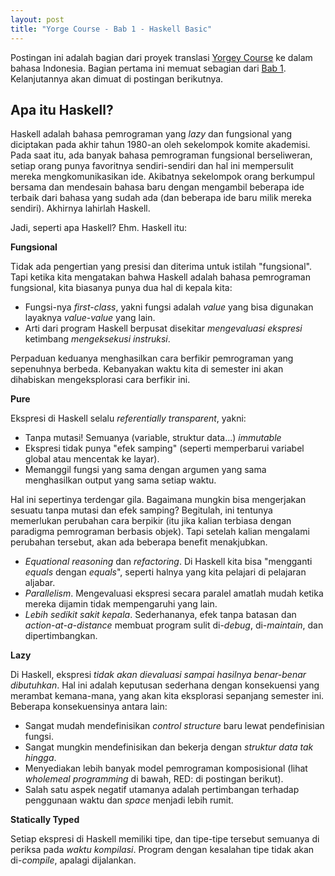 ```yaml
---
layout: post
title: "Yorge Course - Bab 1 - Haskell Basic"
---
```


Postingan ini adalah bagian dari proyek translasi [Yorgey Course][yorgey] ke
dalam bahasa Indonesia. Bagian pertama ini memuat sebagian dari
[Bab 1][ch1]. Kelanjutannya akan dimuat di postingan berikutnya.

## Apa itu Haskell?

Haskell adalah bahasa pemrograman yang *lazy* dan fungsional yang diciptakan
pada akhir tahun 1980-an oleh sekelompok komite akademisi. Pada saat itu,
ada banyak bahasa pemrograman fungsional berseliweran, setiap orang punya
favoritnya sendiri-sendiri dan hal ini mempersulit mereka mengkomunikasikan
ide. Akibatnya sekelompok orang berkumpul bersama dan mendesain bahasa baru
dengan mengambil beberapa ide terbaik dari bahasa yang sudah ada (dan
beberapa ide baru milik mereka sendiri). Akhirnya lahirlah Haskell. 

Jadi, seperti apa Haskell? Ehm. Haskell itu:

**Fungsional**

Tidak ada pengertian yang presisi dan diterima untuk istilah "fungsional".
Tapi ketika kita mengatakan bahwa Haskell adalah bahasa pemrograman
fungsional, kita biasanya punya dua hal di kepala kita:

* Fungsi-nya *first-class*, yakni fungsi adalah *value* yang bisa digunakan
  layaknya *value-value* yang lain.
* Arti dari program Haskell berpusat disekitar *mengevaluasi ekspresi*
  ketimbang *mengeksekusi instruksi*.

Perpaduan keduanya menghasilkan cara berfikir pemrograman yang sepenuhnya
berbeda. Kebanyakan waktu kita di semester ini akan dihabiskan
mengeksplorasi cara berfikir ini.

**Pure**

Ekspresi di Haskell selalu *referentially transparent*, yakni:

* Tanpa mutasi! Semuanya (variable, struktur data...) *immutable*
* Ekspresi tidak punya "efek samping" (seperti memperbarui variabel global
  atau mencentak ke layar).
* Memanggil fungsi yang sama dengan argumen yang sama menghasilkan output
  yang sama setiap waktu.

Hal ini sepertinya terdengar gila. Bagaimana mungkin bisa mengerjakan
sesuatu tanpa mutasi dan efek samping? Begitulah, ini tentunya memerlukan
perubahan cara berpikir (itu jika kalian terbiasa dengan paradigma
pemrograman berbasis objek). Tapi setelah kalian mengalami perubahan
tersebut, akan ada beberapa benefit menakjubkan.

* *Equational reasoning* dan *refactoring*. Di Haskell kita bisa "mengganti
  *equals* dengan *equals*", seperti halnya yang kita pelajari di pelajaran
  aljabar.
* *Parallelism*. Mengevaluasi ekspresi secara paralel amatlah mudah ketika
  mereka dijamin tidak mempengaruhi yang lain.
* *Lebih sedikit sakit kepala*. Sederhananya, efek tanpa batasan dan
  *action-at-a-distance*  membuat program sulit di-*debug*, di-*maintain*, dan
  dipertimbangkan.

**Lazy**

Di Haskell, ekspresi *tidak akan dievaluasi sampai hasilnya benar-benar
dibutuhkan*. Hal ini adalah keputusan sederhana dengan konsekuensi yang
merambat kemana-mana, yang akan kita eksplorasi sepanjang semester ini.
Beberapa konsekuensinya antara lain:

* Sangat mudah mendefinisikan *control structure* baru lewat pendefinisian
  fungsi.
* Sangat mungkin mendefinisikan dan bekerja dengan *struktur data tak
  hingga*.
* Menyediakan lebih banyak model pemrograman komposisional (lihat *wholemeal
  programming* di bawah, RED: di postingan berikut).
* Salah satu aspek negatif utamanya adalah pertimbangan terhadap penggunaan
  waktu dan *space* menjadi lebih rumit.

**Statically Typed**

Setiap ekspresi di Haskell memiliki tipe, dan tipe-tipe tersebut semuanya di
periksa pada *waktu kompilasi*. Program dengan kesalahan tipe tidak akan
di-*compile*, apalagi dijalankan.

[yorgey]: http://www.seas.upenn.edu/~cis194/lectures.html
[ch1]: http://www.seas.upenn.edu/~cis194/lectures/01-intro.html
